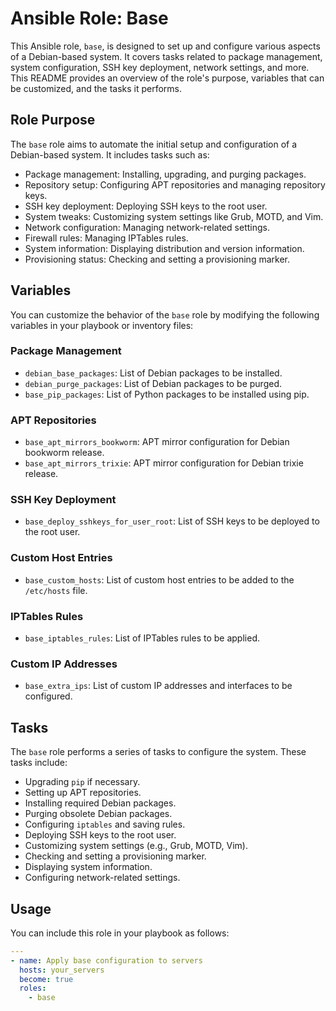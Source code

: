 # Ansible Role: Base

This Ansible role, `base`, is designed to set up and configure various aspects of a Debian-based system. It covers tasks related to package management, system configuration, SSH key deployment, network settings, and more. This README provides an overview of the role's purpose, variables that can be customized, and the tasks it performs.

## Role Purpose

The `base` role aims to automate the initial setup and configuration of a Debian-based system. It includes tasks such as:

- Package management: Installing, upgrading, and purging packages.
- Repository setup: Configuring APT repositories and managing repository keys.
- SSH key deployment: Deploying SSH keys to the root user.
- System tweaks: Customizing system settings like Grub, MOTD, and Vim.
- Network configuration: Managing network-related settings.
- Firewall rules: Managing IPTables rules.
- System information: Displaying distribution and version information.
- Provisioning status: Checking and setting a provisioning marker.

## Variables

You can customize the behavior of the `base` role by modifying the following variables in your playbook or inventory files:

### Package Management

- `debian_base_packages`: List of Debian packages to be installed.
- `debian_purge_packages`: List of Debian packages to be purged.
- `base_pip_packages`: List of Python packages to be installed using pip.

### APT Repositories

- `base_apt_mirrors_bookworm`: APT mirror configuration for Debian bookworm release.
- `base_apt_mirrors_trixie`: APT mirror configuration for Debian trixie release.


### SSH Key Deployment

- `base_deploy_sshkeys_for_user_root`: List of SSH keys to be deployed to the root user.

### Custom Host Entries

- `base_custom_hosts`: List of custom host entries to be added to the `/etc/hosts` file.

### IPTables Rules

- `base_iptables_rules`: List of IPTables rules to be applied.

### Custom IP Addresses

- `base_extra_ips`: List of custom IP addresses and interfaces to be configured.

## Tasks

The `base` role performs a series of tasks to configure the system. These tasks include:

- Upgrading `pip` if necessary.
- Setting up APT repositories.
- Installing required Debian packages.
- Purging obsolete Debian packages.
- Configuring `iptables` and saving rules.
- Deploying SSH keys to the root user.
- Customizing system settings (e.g., Grub, MOTD, Vim).
- Checking and setting a provisioning marker.
- Displaying system information.
- Configuring network-related settings.

## Usage

You can include this role in your playbook as follows:

```yaml
---
- name: Apply base configuration to servers
  hosts: your_servers
  become: true
  roles:
    - base
